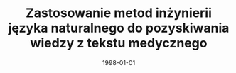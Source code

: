 ---
# Documentation: https://wowchemy.com/docs/managing-content/

title: Zastosowanie metod inżynierii języka naturalnego do pozyskiwania wiedzy z tekstu
  medycznego
subtitle: ''
summary: ''
authors:
- Marek Kurzyński
- piasecki
- sas
tags: []
categories: []
date: '1998-01-01'
lastmod: 2022-10-07T05:08:42Z
featured: false
draft: false

# Featured image
# To use, add an image named `featured.jpg/png` to your page's folder.
# Focal points: Smart, Center, TopLeft, Top, TopRight, Left, Right, BottomLeft, Bottom, BottomRight.
image:
  caption: ''
  focal_point: ''
  preview_only: false

# Projects (optional).
#   Associate this post with one or more of your projects.
#   Simply enter your project's folder or file name without extension.
#   E.g. `projects = ["internal-project"]` references `content/project/deep-learning/index.md`.
#   Otherwise, set `projects = []`.
projects: []
publishDate: '2022-10-07T05:08:40.997524Z'
publication_types:
- '1'
abstract: ''
publication: "*Techniki informatyczne w medycynie. TIM '98, Jaszowiec, 15-17.10.1998*"
---